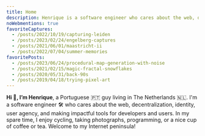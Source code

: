 ```yaml
---
title: Home
description: Henrique is a software engineer who cares about the web, decentralization, identity, user agency, and making impactful tools for developers and users.
noWebmentions: true
favoriteCaptures:
  - /posts/2022/10/19/capturing-leiden
  - /posts/2023/02/24/engelberg-captures
  - /posts/2021/06/01/maastricht-ii
  - /posts/2022/07/04/summer-memories
favoritePosts:
  - /posts/2023/06/24/procedural-map-generation-with-noise
  - /posts/2021/02/15/magic-fractal-snowflakes
  - /posts/2020/05/31/back-90s
  - /posts/2019/04/18/trying-pixel-art
---
```


**Hi 👋, I’m Henrique**, a Portuguese 🇵🇹 guy living in The Netherlands 🇳🇱. I'm a software engineer 🛠 who cares about the web, decentralization, identity, user agency, and making impactful tools for developers and users. In my spare time, I enjoy cycling, taking photographs, programming, or a nice cup of coffee or tea. Welcome to my Internet peninsula!
